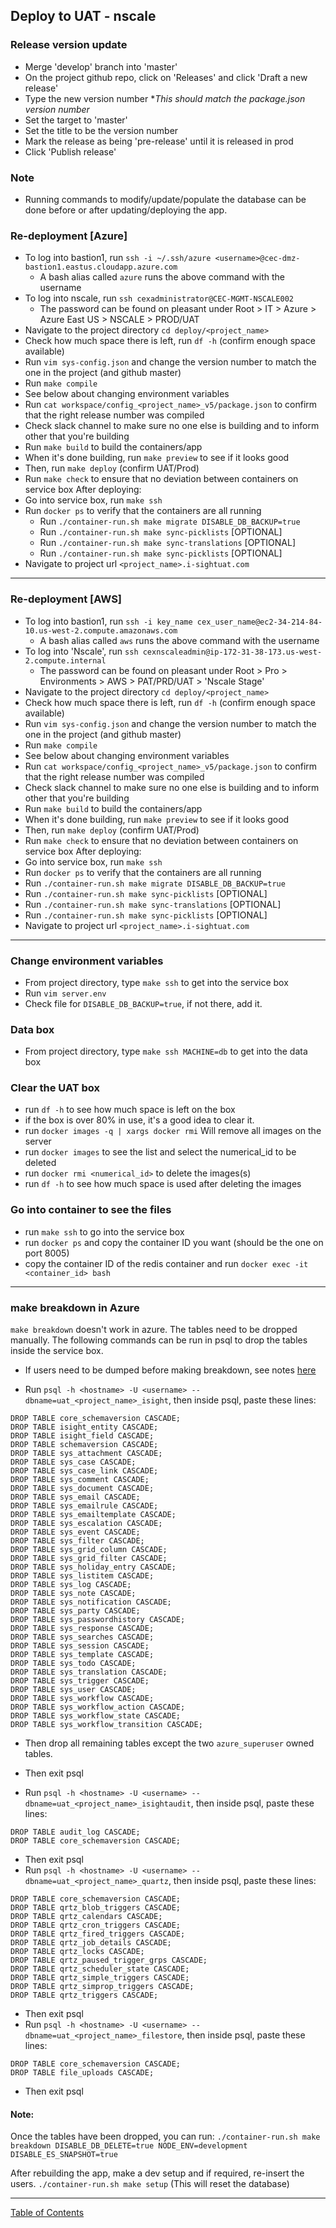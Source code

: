## Deploy to UAT - nscale

### Release version update
- Merge 'develop' branch into 'master'
- On the project github repo, click on 'Releases' and click 'Draft a new release'
- Type the new version number **This should match the package.json version number*
- Set the target to 'master'
- Set the title to be the version number
- Mark the release as being 'pre-release' until it is released in prod
- Click 'Publish release'

### Note
- Running commands to modify/update/populate the database can be done before or after updating/deploying the app.

### Re-deployment [Azure]
- To log into bastion1, run `ssh -i ~/.ssh/azure <username>@cec-dmz-bastion1.eastus.cloudapp.azure.com`
	- A bash alias called `azure` runs the above command with the username
- To log into nscale, run `ssh cexadministrator@CEC-MGMT-NSCALE002`
	- The password can be found on pleasant under Root > IT > Azure > Azure East US > NSCALE > PROD/UAT
- Navigate to the project directory `cd deploy/<project_name>`
- Check how much space there is left, run `df -h` (confirm enough space available)
- Run `vim sys-config.json` and change the version number to match the one in the project (and github master)
- Run `make compile`
- See below about changing environment variables
- Run `cat workspace/config_<project_name>_v5/package.json` to confirm that the right release number was compiled
- Check slack channel to make sure no one else is building and to inform other that you're building
- Run `make build` to build the containers/app
- When it's done building, run `make preview` to see if it looks good
- Then, run `make deploy` (confirm UAT/Prod)
- Run `make check` to ensure that no deviation between containers on service box
After deploying:
- Go into service box, run `make ssh`
- Run `docker ps` to verify that the containers are all running
	- Run `./container-run.sh make migrate DISABLE_DB_BACKUP=true`
	- Run `./container-run.sh make sync-picklists` [OPTIONAL]
	- Run `./container-run.sh make sync-translations` [OPTIONAL]
	- Run `./container-run.sh make sync-picklists` [OPTIONAL]
- Navigate to project url `<project_name>.i-sightuat.com`
***

### Re-deployment [AWS]
- To log into bastion1, run `ssh -i key_name cex_user_name@ec2-34-214-84-10.us-west-2.compute.amazonaws.com`
	- A bash alias called `aws` runs the above command with the username
- To log into 'Nscale', run `ssh cexnscaleadmin@ip-172-31-38-173.us-west-2.compute.internal`
	- The password can be found on pleasant under Root > Pro > Environments > AWS > PAT/PRD/UAT > 'Nscale Stage'
- Navigate to the project directory `cd deploy/<project_name>`
- Check how much space there is left, run `df -h` (confirm enough space available)
- Run `vim sys-config.json` and change the version number to match the one in the project (and github master)
- Run `make compile`
- See below about changing environment variables
- Run `cat workspace/config_<project_name>_v5/package.json` to confirm that the right release number was compiled
- Check slack channel to make sure no one else is building and to inform other that you're building
- Run `make build` to build the containers/app
- When it's done building, run `make preview` to see if it looks good
- Then, run `make deploy` (confirm UAT/Prod)
- Run `make check` to ensure that no deviation between containers on service box
After deploying:
- Go into service box, run `make ssh`
- Run `docker ps` to verify that the containers are all running
- Run `./container-run.sh make migrate DISABLE_DB_BACKUP=true`
- Run `./container-run.sh make sync-picklists` [OPTIONAL]
- Run `./container-run.sh make sync-translations` [OPTIONAL]
- Run `./container-run.sh make sync-picklists` [OPTIONAL]
- Navigate to project url `<project_name>.i-sightuat.com`
***





### Change environment variables
- From project directory, type `make ssh` to get into the service box
- Run `vim server.env`
- Check file for `DISABLE_DB_BACKUP=true`, if not there, add it.

### Data box
- From project directory, type `make ssh MACHINE=db` to get into the data box

### Clear the UAT box
- run `df -h` to see how much space is left on the box
- if the box is over 80% in use, it's a good idea to clear it.
- run `docker images -q | xargs docker rmi` Will remove all images on the server
- run `docker images` to see the list and select the numerical_id to be deleted 
- run `docker rmi <numerical_id>` to delete the images(s)
- run `df -h` to see how much space is used after deleting the images

### Go into container to see the files
- run `make ssh` to go into the service box
- run `docker ps` and copy the container ID you want (should be the one on port 8005)
- copy the container ID of the redis container and run `docker exec -it <container_id> bash`


***
### make breakdown in Azure
`make breakdown` doesn't work in azure. The tables need to be dropped manually. The following commands can be run in psql to drop the tables inside the service box.

- If users need to be dumped before making breakdown, see notes [here](../database/db_dump_restore.md)

- Run `psql -h <hostname> -U <username> --dbname=uat_<project_name>_isight`, then inside psql, paste these lines:
```
DROP TABLE core_schemaversion CASCADE;
DROP TABLE isight_entity CASCADE;
DROP TABLE isight_field CASCADE;
DROP TABLE schemaversion CASCADE;
DROP TABLE sys_attachment CASCADE;
DROP TABLE sys_case CASCADE;
DROP TABLE sys_case_link CASCADE;
DROP TABLE sys_comment CASCADE;
DROP TABLE sys_document CASCADE;
DROP TABLE sys_email CASCADE;
DROP TABLE sys_emailrule CASCADE;
DROP TABLE sys_emailtemplate CASCADE;
DROP TABLE sys_escalation CASCADE;
DROP TABLE sys_event CASCADE;
DROP TABLE sys_filter CASCADE;
DROP TABLE sys_grid_column CASCADE;
DROP TABLE sys_grid_filter CASCADE;
DROP TABLE sys_holiday_entry CASCADE;
DROP TABLE sys_listitem CASCADE;
DROP TABLE sys_log CASCADE;
DROP TABLE sys_note CASCADE;
DROP TABLE sys_notification CASCADE;
DROP TABLE sys_party CASCADE;
DROP TABLE sys_passwordhistory CASCADE;
DROP TABLE sys_response CASCADE;
DROP TABLE sys_searches CASCADE;
DROP TABLE sys_session CASCADE;
DROP TABLE sys_template CASCADE;
DROP TABLE sys_todo CASCADE;
DROP TABLE sys_translation CASCADE;
DROP TABLE sys_trigger CASCADE;
DROP TABLE sys_user CASCADE;
DROP TABLE sys_workflow CASCADE;
DROP TABLE sys_workflow_action CASCADE;
DROP TABLE sys_workflow_state CASCADE;
DROP TABLE sys_workflow_transition CASCADE;

```
- Then drop all remaining tables except the two `azure_superuser` owned tables.
- Then exit psql

- Run `psql -h <hostname> -U <username> --dbname=uat_<project_name>_isightaudit`, then inside psql, paste these lines:
```
DROP TABLE audit_log CASCADE;
DROP TABLE core_schemaversion CASCADE;

```
- Then exit psql
- Run `psql -h <hostname> -U <username> --dbname=uat_<project_name>_quartz`, then inside psql, paste these lines:
```
DROP TABLE core_schemaversion CASCADE;
DROP TABLE qrtz_blob_triggers CASCADE;
DROP TABLE qrtz_calendars CASCADE;
DROP TABLE qrtz_cron_triggers CASCADE;
DROP TABLE qrtz_fired_triggers CASCADE;
DROP TABLE qrtz_job_details CASCADE;
DROP TABLE qrtz_locks CASCADE;
DROP TABLE qrtz_paused_trigger_grps CASCADE;
DROP TABLE qrtz_scheduler_state CASCADE;
DROP TABLE qrtz_simple_triggers CASCADE;
DROP TABLE qrtz_simprop_triggers CASCADE;
DROP TABLE qrtz_triggers CASCADE;

```
- Then exit psql
- Run `psql -h <hostname> -U <username> --dbname=uat_<project_name>_filestore`, then inside psql, paste these lines:
```
DROP TABLE core_schemaversion CASCADE;
DROP TABLE file_uploads CASCADE;

```
- Then exit psql


#### Note:
Once the tables have been dropped, you can run:
`./container-run.sh make breakdown DISABLE_DB_DELETE=true NODE_ENV=development DISABLE_ES_SNAPSHOT=true`

After rebuilding the app, make a dev setup and if required, re-insert the users. `./container-run.sh make setup` (This will reset the database)


***
[Table of Contents](../README.md)